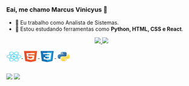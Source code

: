 ### Eai, me chamo Marcus Vinicyus 👋

- 🔭 Eu trabalho como Analista de Sistemas.
- 🌱 Estou estudando ferramentas como **Python, HTML, CSS e React**.

<div align="center">
  <a href="https://github.com/vinicyus18">
  <img height="180em" src="https://github-readme-stats.vercel.app/api?username=vinicyus18&show_icons=true&theme=dark&include_all_commits=true&count_private=true"/>
  <img height="180em" src="https://github-readme-stats.vercel.app/api/top-langs/?username=vinicyus18&layout=compact&langs_count=7&theme=dark"/>
</div>

<div style="display: inline_block"><br>
  <img align="center" alt="Marcus-React" height="30" width="40" src="https://raw.githubusercontent.com/devicons/devicon/master/icons/react/react-original.svg">
  <img align="center" alt="Marcus-HTML" height="30" width="40" src="https://raw.githubusercontent.com/devicons/devicon/master/icons/html5/html5-original.svg">
  <img align="center" alt="Marcus-CSS" height="30" width="40" src="https://raw.githubusercontent.com/devicons/devicon/master/icons/css3/css3-original.svg">
  <img align="center" alt="Marcus-Python" height="30" width="40" src="https://raw.githubusercontent.com/devicons/devicon/master/icons/python/python-original.svg"> 
</div>

##

<div> 
  
  <a href = "mailto:vinicyus.dellabella@gmail.com"><img src="https://img.shields.io/badge/-Gmail-%23333?style=for-the-badge&logo=gmail&logoColor=white" target="_blank"></a>
  <a href="https://www.linkedin.com/in/marcus-vinicyus-60808ab5/" target="_blank"><img src="https://img.shields.io/badge/-LinkedIn-%230077B5?style=for-the-badge&logo=linkedin&logoColor=white" target="_blank"></a>
  
